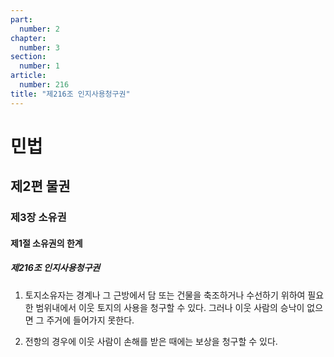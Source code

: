 ```yaml
---
part:
  number: 2
chapter:
  number: 3
section:
  number: 1
article:
  number: 216
title: "제216조 인지사용청구권"
---
```

# 민법

## 제2편 물권

### 제3장 소유권

#### 제1절 소유권의 한계

##### 제216조 인지사용청구권

1. 토지소유자는 경계나 그 근방에서 담 또는 건물을 축조하거나 수선하기 위하여 필요한 범위내에서 이웃 토지의 사용을 청구할 수 있다. 그러나 이웃 사람의 승낙이 없으면 그 주거에 들어가지 못한다.

2. 전항의 경우에 이웃 사람이 손해를 받은 때에는 보상을 청구할 수 있다.
